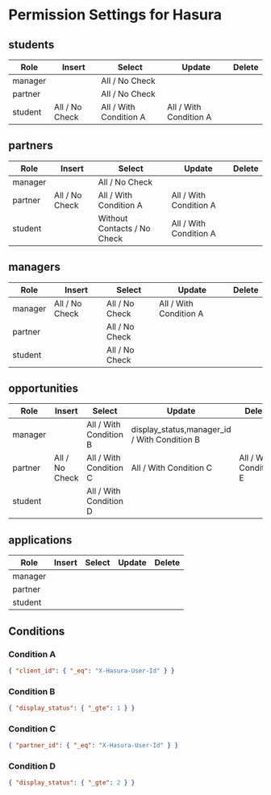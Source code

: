 # Permission Settings for Hasura

## students

| Role    | Insert         | Select                 | Update                 | Delete |
| ------- | -------------- | ---------------------- | ---------------------- | ------ |
| manager |                | All / No Check         |                        |        |
| partner |                | All / No Check         |                        |        |
| student | All / No Check | All / With Condition A | All / With Condition A |        |

## partners

| Role    | Insert         | Select                      | Update                 | Delete |
| ------- | -------------- | --------------------------- | ---------------------- | ------ |
| manager |                | All / No Check              |                        |        |
| partner | All / No Check | All / With Condition A      | All / With Condition A |        |
| student |                | Without Contacts / No Check | All / With Condition A |        |

## managers

| Role    | Insert         | Select         | Update                 | Delete |
| ------- | -------------- | -------------- | ---------------------- | ------ |
| manager | All / No Check | All / No Check | All / With Condition A |        |
| partner |                | All / No Check |                        |        |
| student |                | All / No Check |                        |        |

## opportunities

| Role    | Insert         | Select                 | Update                                       | Delete                 |
| ------- | -------------- | ---------------------- | -------------------------------------------- | ---------------------- |
| manager |                | All / With Condition B | display_status,manager_id / With Condition B |                        |
| partner | All / No Check | All / With Condition C | All / With Condition C                       | All / With Condition E |
| student |                | All / With Condition D |                                              |                        |

## applications

| Role    | Insert | Select | Update | Delete |
| ------- | ------ | ------ | ------ | ------ |
| manager |        |        |        |        |
| partner |        |        |        |        |
| student |        |        |        |        |

## Conditions

### Condition A

```json
{ "client_id": { "_eq": "X-Hasura-User-Id" } }
```

### Condition B

```json
{ "display_status": { "_gte": 1 } }
```

### Condition C

```json
{ "partner_id": { "_eq": "X-Hasura-User-Id" } }
```

### Condition D

```json
{ "display_status": { "_gte": 2 } }
```

